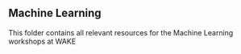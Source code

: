 Machine Learning
---
This folder contains all relevant resources for the Machine Learning workshops at WAKE

